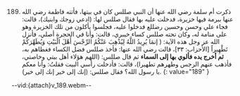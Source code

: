 189. ذكرت أم سلمة رضي الله عنها أن النبي صللس كان في بيتها، فأتته فاطمة رضي الله عنها ببرمة فيها خزيرة، فدخلت عليه بها فقال صللس لها: (ادعي زوجك وابنيك)، قالت: فجاء علي وحسن وحسين رضللع فدخلوا عليه، فجلسوا يأكلون من تلك الخزيرة وهو على منامة له، وكان تحته صللس كساء خيبري، قالت: وأنا في الحجرة أصلي، فأنزل الله عز وجل هذه الآية: ( إنمَا يُرِيدُ اللَّهُ لِيُذْهِبَ عَنْكُمُ الرِّجْسَ أَهْلَ الْبَيْتِ وَيُطَهِّرَكُمْ تَطْهِيراً [الأحزاب: ٣٣]، قالت رضي الله عنها: فأخذ صللس فضل الكساء فغطاهم به، **ثم أخرج يده فألوي بها إلى السماء** ثم قال صللس: (اللهم هؤلاء أهل بيتي وخاصتي، فأذهب عنهم الرجس وطهرهم تطهيرا)، قالت: فأدخلت رأسي البيت فقلتُ: وأنا معكم يا رسول الله؟ فقال صللس: (إنك إلى خير إنك إلى خير).
{: value="189" }

--vid:{attach}v_189.webm--
